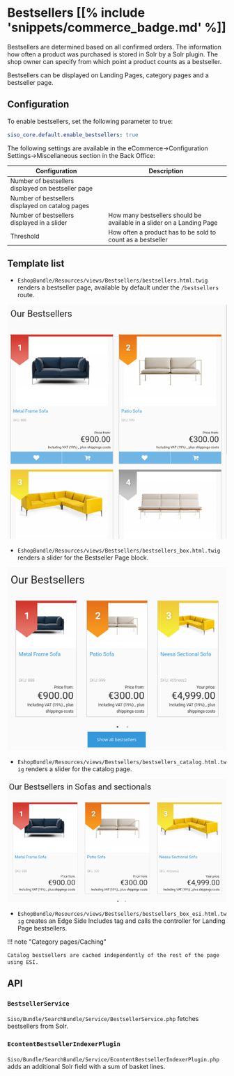 # Bestsellers [[% include 'snippets/commerce_badge.md' %]]

Bestsellers are determined based on all confirmed orders. The information how often a product was purchased is stored in Solr by a Solr plugin.
The shop owner can specify from which point a product counts as a bestseller.

Bestsellers can be displayed on Landing Pages, category pages and a bestseller page. 

## Configuration

To enable bestsellers, set the following parameter to true:

``` yaml
siso_core.default.enable_bestsellers: true
```

The following settings are available in the eCommerce->Configuration Settings->Miscellaneous section in the Back Office:

| Configuration        | Description      |
| -------------------- | ---------------- |
| Number of bestsellers displayed on bestseller page | |
| Number of bestsellers displayed on catalog pages   | |
| Number of bestsellers displayed in a slider        | How many bestsellers should be available in a slider on a Landing Page      |
| Threshold   | How often a product has to be sold to count as a bestseller  |

## Template list

- `EshopBundle/Resources/views/Bestsellers/bestsellers.html.twig` renders a bestseller page, available by default under the `/bestsellers` route.

![Bestseller page](img/bestseller_page.png)

- `EshopBundle/Resources/views/Bestsellers/bestsellers_box.html.twig` renders a slider for the Bestseller Page block.

![Bestseller Page block](img/bestseller_block_slider.png)

- `EshopBundle/Resources/views/Bestsellers/bestsellers_catalog.html.twig` renders a slider for the catalog page.

![Bestsellers in product category](img/bestseller_category.png)

- `EshopBundle/Resources/views/Bestsellers/bestsellers_box_esi.html.twig` creates an Edge Side Includes tag and calls the controller for Landing Page bestsellers.

!!! note "Category pages/Caching"

    Catalog bestsellers are cached independently of the rest of the page using ESI.

## API

### `BestsellerService`

`Siso/Bundle/SearchBundle/Service/BestsellerService.php` fetches bestsellers from Solr.

### `EcontentBestsellerIndexerPlugin`

`Siso/Bundle/SearchBundle/Service/EcontentBestsellerIndexerPlugin.php` adds an additional Solr field with a sum of basket lines.

